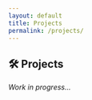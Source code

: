 ```yaml
---
layout: default
title: Projects
permalink: /projects/
---
```


## 🛠 Projects

_Work in progress..._
